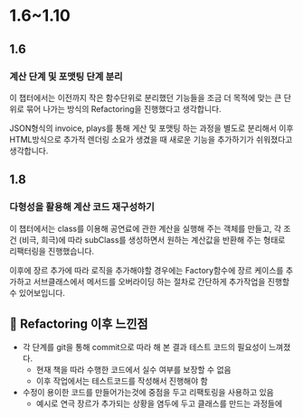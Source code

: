 # 1.6~1.10

## 1.6

### 계산 단계 및 포맷팅 단계 분리

이 챕터에서는 이전까지 작은 함수단위로 분리했던 기능들을 조금 더 목적에 맞는 큰 단위로 묶어 나가는 방식의 Refactoring을 진행했다고 생각합니다.

JSON형식의 invoice, plays를 통해 게산 및 포맷팅 하는 과정을 별도로 분리해서 이후 HTML방식으로 추가적 렌더링 소요가 생겼을 때 새로운 기능을 추가하기가 쉬워졌다고 생각합니다.

## 1.8

### 다형성을 활용해 계산 코드 재구성하기

이 챕터에서는 class를 이용해 공연료에 관한 계산을 실행해 주는 객체를 만들고, 각 조건 (비극, 희극)에 따라 subClass를 생성하면서 원하는 계산값을 반환해 주는 형태로 리팩터링을 진행했습니다.

이후에 장르 추가에 따라 로직을 추가해야할 경우에는 Factory함수에 장르 케이스를 추가하고 서브클래스에서 메서드를 오버라이딩 하는 절차로 간단하게 추가작업을 진행할 수 있어보입니다.

## :thinking: Refactoring 이후 느낀점

- 각 단계를 git을 통해 commit으로 따라 해 본 결과 테스트 코드의 필요성이 느껴졌다.
    - 현재 책을 따라 수행한 코드에서 실수 여부를 보장할 수 없음
    - 이후 작업에서는 테스트코드를 작성해서 진행해야 함
- 수정이 용이한 코드를 만들어가는것에 중점을 두고 리팩토링을 사용하고 있음
    - 예시로 연극 장르가 추가되는 상황을 염두에 두고 클래스를 만드는 과정들에
